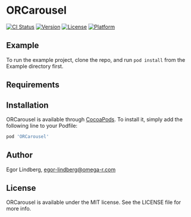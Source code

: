 # ORCarousel

[![CI Status](https://img.shields.io/travis/Egor%20Lindberg/ORCarousel.svg?style=flat)](https://travis-ci.org/Egor%20Lindberg/ORCarousel)
[![Version](https://img.shields.io/cocoapods/v/ORCarousel.svg?style=flat)](https://cocoapods.org/pods/ORCarousel)
[![License](https://img.shields.io/cocoapods/l/ORCarousel.svg?style=flat)](https://cocoapods.org/pods/ORCarousel)
[![Platform](https://img.shields.io/cocoapods/p/ORCarousel.svg?style=flat)](https://cocoapods.org/pods/ORCarousel)

## Example

To run the example project, clone the repo, and run `pod install` from the Example directory first.

## Requirements

## Installation

ORCarousel is available through [CocoaPods](https://cocoapods.org). To install
it, simply add the following line to your Podfile:

```ruby
pod 'ORCarousel'
```

## Author

Egor Lindberg, egor-lindberg@omega-r.com

## License

ORCarousel is available under the MIT license. See the LICENSE file for more info.
